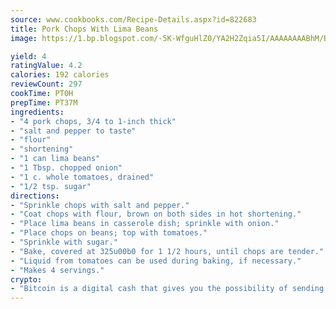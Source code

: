```yaml
---
source: www.cookbooks.com/Recipe-Details.aspx?id=822683
title: Pork Chops With Lima Beans
image: https://1.bp.blogspot.com/-5K-WfguHlZ0/YA2H2Zqia5I/AAAAAAAABhM/Bdgu68p4aG0Q6jWdy3eGaUXSKw5p3sdxwCLcBGAsYHQ/s324/7.png

yield: 4
ratingValue: 4.2
calories: 192 calories
reviewCount: 297
cookTime: PT0H
prepTime: PT37M
ingredients:
- "4 pork chops, 3/4 to 1-inch thick"
- "salt and pepper to taste"
- "flour"
- "shortening"
- "1 can lima beans"
- "1 Tbsp. chopped onion"
- "1 c. whole tomatoes, drained"
- "1/2 tsp. sugar"
directions:
- "Sprinkle chops with salt and pepper."
- "Coat chops with flour, brown on both sides in hot shortening."
- "Place lima beans in casserole dish; sprinkle with onion."
- "Place chops on beans; top with tomatoes."
- "Sprinkle with sugar."
- "Bake, covered at 325u00b0 for 1 1/2 hours, until chops are tender."
- "Liquid from tomatoes can be used during baking, if necessary."
- "Makes 4 servings."
crypto:
- "Bitcoin is a digital cash that gives you the possibility of sending money all over the world, instantly and without a fee."
---
```

